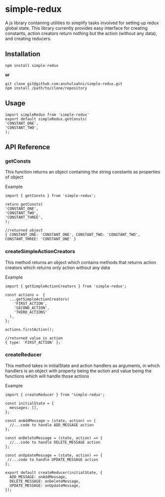 # simple-redux
A js library containing utilities to simplify tasks involved for setting up redux global state. This library currently provides easy interface for creating constants, action creators return nothing but the action (without any data), and creating reducers.

## Installation
```
npm install simple-redux
```
**or**
```
git clone git@github.com:anshulsahni/simple-redux.git
npm install /path/to/clone/repository
```

## Usage

```
import simpleRedux from 'simple-redux'
export default simpleRedux.getConsts(
'CONSTANT_ONE',
'CONSTANT_TWO',
);
```

## API Reference

### getConsts
This function returns an object containing the string constants as properties of object

Example
```
import { getConsts } from 'simple-redux';

return getConsts(
'CONSTANT_ONE',
'CONSTANT_TWO',
'CONSTANT_THREE',
);

//returned object
{ CONSTANT_ONE: 'CONSTANT_ONE', CONSTANT_TWO: 'CONSTANT_TWO', CONSTANT_THREE: 'CONSTANT_ONE' }

```

### createSimpleActionCreators
This method returns an object which contains methods that returns action creators which returns only action without any data

Example
```
import { getSimpleActionCreators } from 'simple-redux';

const actions =  {
  ...getSimpleActionCreators(
    'FIRST_ACTION',
    'SECOND_ACTION',
    'THIRD_ACTIONS'
  ),
};

actions.firstAction();

//returned value is action
{ type: 'FIRST_ACTION' };

```

### createReducer
This method takes in initialState and action handlers as arguments, in which handlers is an object with property being the action and value being the functions which will handle those actions

Example
```
import { createReducer } from 'simple-redux';

const initialState = {
  messages: [],
};

const onAddMessage = (state, action) => {
  //...code to handle ADD_MESSAGE action
};

const onDeleteMessage = (state, action) => {
  //...code to handle DELETE_MESSAGE action
};

const onUpdateMessage = (state, action) => {
 //...code to handle UPDATE_MESSAGE action
};

export default createReducer(initialState, {
  ADD_MESSAGE: onAddMessage,
  DELETE_MESSAGE: onDeleteMessage,
  UPDATE_MESSAGE: onUpdateMessage,
});
```
